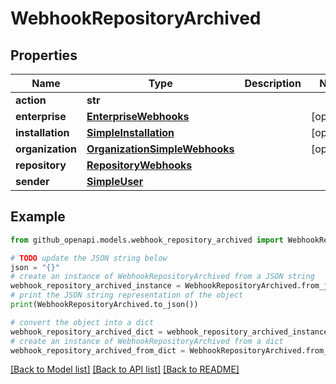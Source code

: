 # WebhookRepositoryArchived


## Properties

Name | Type | Description | Notes
------------ | ------------- | ------------- | -------------
**action** | **str** |  | 
**enterprise** | [**EnterpriseWebhooks**](EnterpriseWebhooks.md) |  | [optional] 
**installation** | [**SimpleInstallation**](SimpleInstallation.md) |  | [optional] 
**organization** | [**OrganizationSimpleWebhooks**](OrganizationSimpleWebhooks.md) |  | [optional] 
**repository** | [**RepositoryWebhooks**](RepositoryWebhooks.md) |  | 
**sender** | [**SimpleUser**](SimpleUser.md) |  | 

## Example

```python
from github_openapi.models.webhook_repository_archived import WebhookRepositoryArchived

# TODO update the JSON string below
json = "{}"
# create an instance of WebhookRepositoryArchived from a JSON string
webhook_repository_archived_instance = WebhookRepositoryArchived.from_json(json)
# print the JSON string representation of the object
print(WebhookRepositoryArchived.to_json())

# convert the object into a dict
webhook_repository_archived_dict = webhook_repository_archived_instance.to_dict()
# create an instance of WebhookRepositoryArchived from a dict
webhook_repository_archived_from_dict = WebhookRepositoryArchived.from_dict(webhook_repository_archived_dict)
```
[[Back to Model list]](../README.md#documentation-for-models) [[Back to API list]](../README.md#documentation-for-api-endpoints) [[Back to README]](../README.md)


